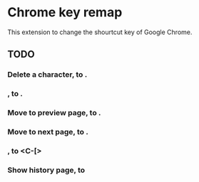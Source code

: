 # Chrome key remap
This extension to change the shourtcut key of Google Chrome.

## TODO
### Delete a character, to <C-h>.
### <Enter>, to <C-m>.
### Move to preview page, to <C-p>.
### Move to next page, to <C-n>.
### <Esc>, to <C-[>
### Show history page, to <C-H>
